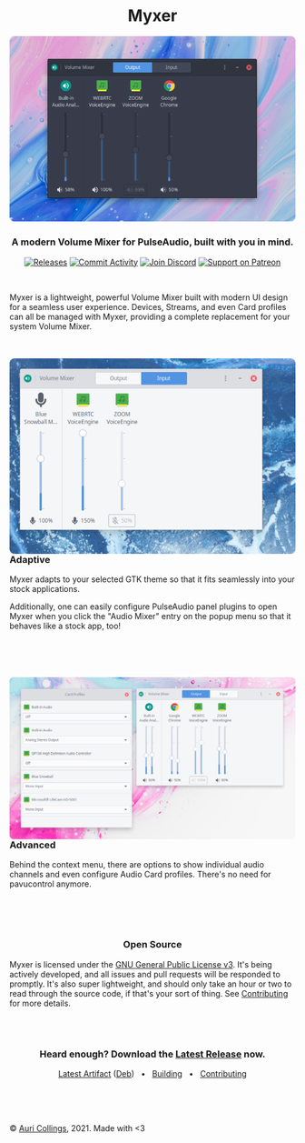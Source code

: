 <h1 align="center">Myxer</h1>

<p align="center">
  <img src="https://raw.githubusercontent.com/Aurailus/Myxer/master/media/myxer_dark.png">
</p>

<h3 align="center">A modern Volume Mixer for PulseAudio, built with you in mind.</h2>

<p align="center">
  <a href="https://github.com/Aurailus/Myxer/releases"><img src="https://github.com/Aurailus/Myxer/workflows/release/badge.svg" alt="Releases"/></a>
  <a href="https://github.com/Aurailus/Myxer/commits/master"><img src="https://img.shields.io/github/commit-activity/m/aurailus/myxer.svg?logo=github&logoColor=cccccc&labelColor=2A3037&label=commit%20activity" alt="Commit Activity"/></a>
  <a href="https://aurail.us/discord"><img src="https://img.shields.io/discord/416379773976051712.svg?color=7289DA&label=discord&logo=discord&logoColor=cccccc&labelColor=2A3037" alt="Join Discord"/></a>
  <a href="https://patreon.com/Aurailus"><img src="https://img.shields.io/static/v1?label=patreon&message=support&color=FF6952&logo=patreon&logoColor=cccccc&labelColor=2A3037" alt="Support on Patreon"/></a>
</p>

<br>

Myxer is a lightweight, powerful Volume Mixer built with modern UI design for a seamless user experience. Devices, Streams, and even Card profiles can all be managed with Myxer, providing a complete replacement for your system Volume Mixer.

<br>
<br>

<img src="https://raw.githubusercontent.com/Aurailus/Myxer/master/media/myxer_light.png" align="left" width="600">

### Adaptive

Myxer adapts to your selected GTK theme so that it fits seamlessly into your stock applications.

Additionally, one can easily configure PulseAudio panel plugins to open Myxer when you click the "Audio Mixer" entry on the popup menu so that it behaves like a stock app, too!

<br clear="left">
<br>
<br>
<br>

<img src="https://raw.githubusercontent.com/Aurailus/Myxer/master/media/myxer_advanced.png" align="right" width="625">

### Advanced

Behind the context menu, there are options to show individual audio channels and even configure Audio Card profiles. There's no need for pavucontrol anymore.

<br clear="right">
<br>
<br>

<h3 align="center">Open Source</h2>

Myxer is licensed under the [GNU General Public License v3](https://github.com/Aurailus/Myxer/blob/master/LICENSE.md). It's being actively developed, and all issues and pull requests will be responded to promptly. It's also super lightweight, and should only take an hour or two to read through the source code, if that's your sort of thing. See [Contributing](https://github.com/Aurailus/Myxer/blob/master/CONTRIBUTING.md) for more details.

<br>
<br>

<h3 align="center">Heard enough? Download the <a href="https://github.com/Aurailus/Myxer/releases">Latest Release</a> now.</h3>

<p align="center"><a href="https://nightly.link/Aurailus/myxer/workflows/release/master/myxer.zip">Latest Artifact</a> (<a href="https://nightly.link/Aurailus/myxer/workflows/release/master/Myxer.deb.zip">Deb</a>) &nbsp;&nbsp;&bullet;&nbsp;&nbsp; <a href="https://github.com/Aurailus/Myxer/blob/master/BUILDING.md">Building</a> &nbsp;&nbsp;&bullet;&nbsp;&nbsp; <a href="https://github.com/Aurailus/Myxer/blob/master/CONTRIBUTING.md">Contributing</a></p>

<br>
<br>
<br>

&copy; [Auri Collings](https://twitter.com/Aurailus), 2021. Made with <3

